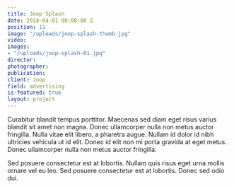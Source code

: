 ```yaml
---
title: Joop Splash
date: 2014-04-01 00:00:00 Z
position: 11
image: "/uploads/joop-splash-thumb.jpg"
video: 
images:
- "/uploads/joop-splash-01.jpg"
director: 
photographer:
publication:
client: Joop
field: advertising
is-featured: true
layout: project
---
```


Curabitur blandit tempus porttitor. Maecenas sed diam eget risus varius blandit sit amet non magna. Donec ullamcorper nulla non metus auctor fringilla. Nulla vitae elit libero, a pharetra augue. Nullam id dolor id nibh ultricies vehicula ut id elit. Donec id elit non mi porta gravida at eget metus. Donec ullamcorper nulla non metus auctor fringilla.

Sed posuere consectetur est at lobortis. Nullam quis risus eget urna mollis ornare vel eu leo. Sed posuere consectetur est at lobortis. Donec sed odio dui.